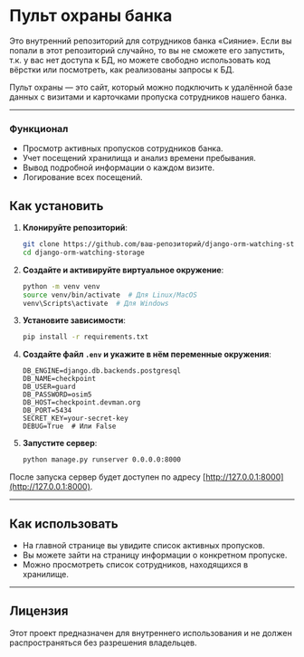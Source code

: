 # Пульт охраны банка

Это внутренний репозиторий для сотрудников банка «Сияние». Если вы попали в этот репозиторий случайно, то вы не сможете его запустить, т.к. у вас нет доступа к БД, но можете свободно использовать код вёрстки или посмотреть, как реализованы запросы к БД.

Пульт охраны — это сайт, который можно подключить к удалённой базе данных с визитами и карточками пропуска сотрудников нашего банка.

---

### Функционал
- Просмотр активных пропусков сотрудников банка.
- Учет посещений хранилища и анализ времени пребывания.
- Вывод подробной информации о каждом визите.
- Логирование всех посещений.

## Как установить

1. **Клонируйте репозиторий**:
   ```bash
   git clone https://github.com/ваш-репозиторий/django-orm-watching-storage.git
   cd django-orm-watching-storage
   ```

2. **Создайте и активируйте виртуальное окружение**:
   ```bash
   python -m venv venv
   source venv/bin/activate  # Для Linux/MacOS
   venv\Scripts\activate  # Для Windows
   ```

3. **Установите зависимости**:
   ```bash
   pip install -r requirements.txt
   ```

4. **Создайте файл `.env` и укажите в нём переменные окружения**:
   ```env
   DB_ENGINE=django.db.backends.postgresql
   DB_NAME=checkpoint
   DB_USER=guard
   DB_PASSWORD=osim5
   DB_HOST=checkpoint.devman.org
   DB_PORT=5434
   SECRET_KEY=your-secret-key
   DEBUG=True  # Или False
   ```

5. **Запустите сервер**:
   ```bash
   python manage.py runserver 0.0.0.0:8000
   ```

После запуска сервер будет доступен по адресу [http://127.0.0.1:8000](http://127.0.0.1:8000).

---

## Как использовать

- На главной странице вы увидите список активных пропусков.
- Вы можете зайти на страницу информации о конкретном пропуске.
- Можно просмотреть список сотрудников, находящихся в хранилище.

---

## Лицензия
Этот проект предназначен для внутреннего использования и не должен распространяться без разрешения владельцев.

